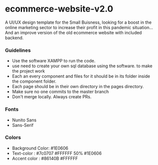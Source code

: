 # ecommerce-website-v2.0
A UI/UX design template for the Small Buisness, looking for a boost in the online marketing sector to increase their profit in this pandemic situation...
And an improve version of the old ecommerce website with included backend.

### Guidelines
  * Use the software XAMPP to run the code.
  * use need to create your own sql database using the software. to make the project work 
  * Each an every component and files for it should be in its folder
    inside the component folder.
  * Each page should be in their own directory in the pages directory.
  * Make sure no one commits to the master branch
  * Don't merge locally. Always create PRs.
  
### Fonts
  * Nunito Sans
  * Sans-Serif

### Colors

  * Background Color: #1E0606
  * Text-color :  #7c0707
                  #FFFFFF 50%
                  #1E0606
  * Accent color : #86140B
                   #FFFFFF
